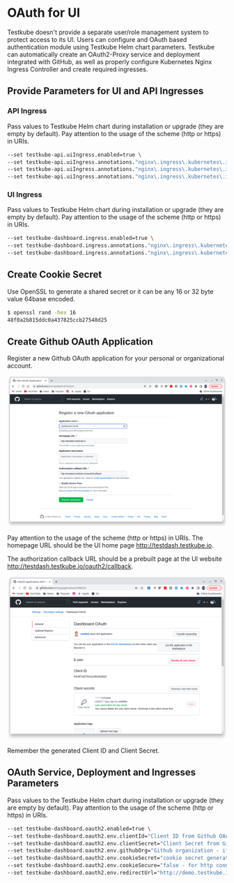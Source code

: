 # OAuth for UI

Testkube doesn't provide a separate user/role management system to protect access to its UI.
Users can configure and OAuth based authentication module using Testkube Helm chart parameters.
Testkube can automatically create an OAuth2-Proxy service and deployment integrated
with GitHub, as well as properly configure Kubernetes Nginx Ingress Controller and create required
ingresses.

## **Provide Parameters for UI and API Ingresses**

### **API Ingress**

Pass values to Testkube Helm chart during installation or upgrade (they are empty by default).
Pay attention to the usage of the scheme (http or https) in URIs.

```bash
--set testkube-api.uiIngress.enabled=true \
--set testkube-api.uiIngress.annotations."nginx\.ingress\.kubernetes\.io/auth-url"="http://\$host/oauth2/auth" \
--set testkube-api.uiIngress.annotations."nginx\.ingress\.kubernetes\.io/auth-signin"="http://\$host/oauth2/start?rd=\$escaped_request_uri" \
--set testkube-api.uiIngress.annotations."nginx\.ingress\.kubernetes\.io/access-control-allow-origin"="*"
```

### **UI Ingress**

Pass values to Testkube Helm chart during installation or upgrade (they are empty by default).
Pay attention to the usage of the scheme (http or https) in URIs.

```bash
--set testkube-dashboard.ingress.enabled=true \
--set testkube-dashboard.ingress.annotations."nginx\.ingress\.kubernetes\.io/auth-url"="http://\$host/oauth2/auth" \
--set testkube-dashboard.ingress.annotations."nginx\.ingress\.kubernetes\.io/auth-signin"="http://\$host/oauth2/start?rd=\$escaped_request_uri"
```

## **Create Cookie Secret**

Use OpenSSL to generate a shared secret or it can be any 16 or 32 byte value 64base encoded.

```bash
$ openssl rand -hex 16
48f0a2b815ddc0a437825ccb27548d25
```

## **Create Github OAuth Application**

Register a new Github OAuth application for your personal or organizational account.

![Register new App](../../img/github_app_request_ui.png)

Pay attention to the usage of the scheme (http or https) in URIs.
The homepage URL
should be the UI home page http://testdash.testkube.io.

The authorization callback URL
should be a prebuilt page at the UI website http://testdash.testkube.io/oauth2/callback.

![View created App](../../img/github_app_response_ui.png)

Remember the generated Client ID and Client Secret.

## **OAuth Service, Deployment and Ingresses Parameters**

Pass values to the Testkube Helm chart during installation or upgrade (they are empty by default).
Pay attention to the usage of the scheme (http or https) in URIs.

```bash
--set testkube-dashboard.oauth2.enabled=true \
--set testkube-dashboard.oauth2.env.clientId="Client ID from Github OAuth application" \
--set testkube-dashboard.oauth2.env.clientSecret="Client Secret from Github OAuth application" \
--set testkube-dashboard.oauth2.env.githubOrg="Github organization - if you need to provide access only to members of your organization" \
--set testkube-dashboard.oauth2.env.cookieSecret="cookie secret generated above" \
--set testkube-dashboard.oauth2.env.cookieSecure="false - for http connection, true - for https connections" \
--set testkube-dashboard.oauth2.env.redirectUrl="http://demo.testkube.io/oauth2/callback"
```
